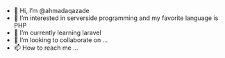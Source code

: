 - 👋 Hi, I’m @ahmadaqazade
- 👀 I’m interested in serverside programming and my favorite language is PHP
- 🌱 I’m currently learning laravel
- 💞️ I’m looking to collaborate on ...
- 📫 How to reach me ...

<!---
ahmadaqazade/ahmadaqazade is a ✨ special ✨ repository because its `README.md` (this file) appears on your GitHub profile.
You can click the Preview link to take a look at your changes.
--->
